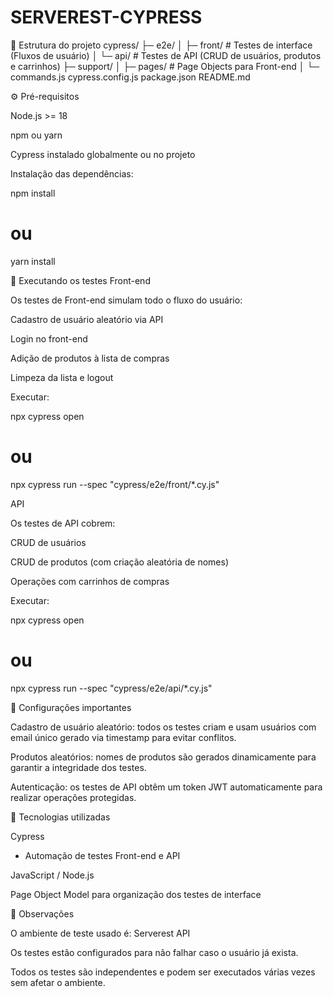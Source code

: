 # SERVEREST-CYPRESS

📝 Estrutura do projeto
cypress/
├─ e2e/
│  ├─ front/        # Testes de interface (Fluxos de usuário)
│  └─ api/          # Testes de API (CRUD de usuários, produtos e carrinhos)
├─ support/
│  ├─ pages/        # Page Objects para Front-end
│  └─ commands.js
cypress.config.js
package.json
README.md


⚙️ Pré-requisitos

Node.js >= 18

npm ou yarn

Cypress instalado globalmente ou no projeto

Instalação das dependências:

npm install
# ou
yarn install

🚀 Executando os testes
Front-end

Os testes de Front-end simulam todo o fluxo do usuário:

Cadastro de usuário aleatório via API

Login no front-end

Adição de produtos à lista de compras

Limpeza da lista e logout

Executar:

npx cypress open
# ou
npx cypress run --spec "cypress/e2e/front/*.cy.js"

API

Os testes de API cobrem:

CRUD de usuários

CRUD de produtos (com criação aleatória de nomes)

Operações com carrinhos de compras

Executar:

npx cypress open
# ou
npx cypress run --spec "cypress/e2e/api/*.cy.js"

🔧 Configurações importantes

Cadastro de usuário aleatório: todos os testes criam e usam usuários com email único gerado via timestamp para evitar conflitos.

Produtos aleatórios: nomes de produtos são gerados dinamicamente para garantir a integridade dos testes.

Autenticação: os testes de API obtêm um token JWT automaticamente para realizar operações protegidas.

🧪 Tecnologias utilizadas

Cypress
 - Automação de testes Front-end e API

JavaScript / Node.js

Page Object Model para organização dos testes de interface

📌 Observações

O ambiente de teste usado é: Serverest API

Os testes estão configurados para não falhar caso o usuário já exista.

Todos os testes são independentes e podem ser executados várias vezes sem afetar o ambiente.
